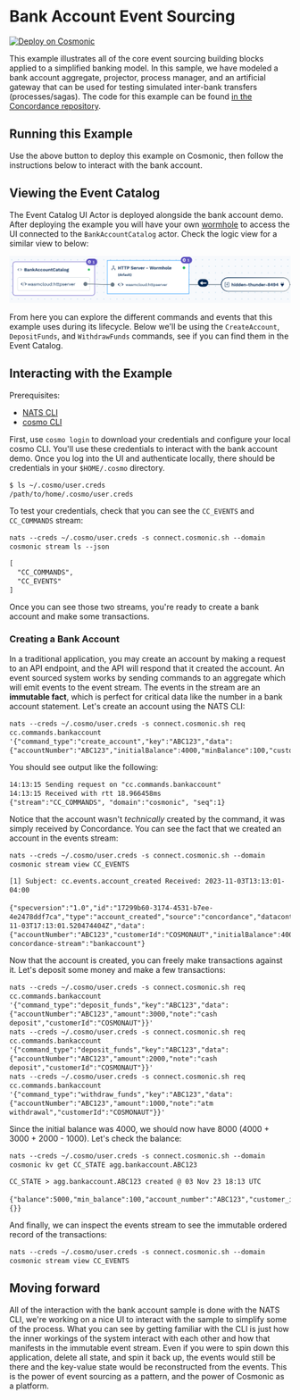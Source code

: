 # Bank Account Event Sourcing

[<img src="https://cosmonic.com/badge/deploy.svg" alt="Deploy on Cosmonic" width="400">](https://new.cosmonic.app/?yaml=https://raw.githubusercontent.com/cosmonic/awesome-cosmonic/main/bank-account/bank-account.wadm.yaml)

This example illustrates all of the core event sourcing building blocks applied to a simplified banking model. In this sample, we have modeled a bank account aggregate, projector, process manager, and an artificial gateway that can be used for testing simulated inter-bank transfers (processes/sagas). The code for this example can be found [in the Concordance repository](https://github.com/cosmonic/concordance/tree/main/examples/bankaccount).

## Running this Example

Use the above button to deploy this example on Cosmonic, then follow the instructions below to interact with the bank account.

## Viewing the Event Catalog

The Event Catalog UI Actor is deployed alongside the bank account demo. After deploying the example you will have your own [wormhole](https://cosmonic.com/docs/user-guide/glossary#wormhole) to access the UI connected to the `BankAccountCatalog` actor. Check the logic view for a similar view to below:

![Bank Account Catalog UI Wormhole](./static/img/your_wormhole.png)

From here you can explore the different commands and events that this example uses during its lifecycle. Below we'll be using the `CreateAccount`, `DepositFunds`, and `WithdrawFunds` commands, see if you can find them in the Event Catalog.

## Interacting with the Example

Prerequisites:

- [NATS CLI](https://github.com/nats-io/natscli)
- [cosmo CLI](https://cosmonic.com/docs/getting-started/get-the-cli#2a-cli-and-local-running-of-wasm-apps)

First, use `cosmo login` to download your credentials and configure your local cosmo CLI. You'll use these credentials to interact with the bank account demo. Once you log into the UI and authenticate locally, there should be credentials in your `$HOME/.cosmo` directory.

```console
$ ls ~/.cosmo/user.creds
/path/to/home/.cosmo/user.creds
```

To test your credentials, check that you can see the `CC_EVENTS` and `CC_COMMANDS` stream:

```
nats --creds ~/.cosmo/user.creds -s connect.cosmonic.sh --domain cosmonic stream ls --json
```

```text
[
  "CC_COMMANDS",
  "CC_EVENTS"
]
```

Once you can see those two streams, you're ready to create a bank account and make some transactions.

### Creating a Bank Account

In a traditional application, you may create an account by making a request to an API endpoint, and the API will respond that it created the account. An event sourced system works by sending commands to an aggregate which will emit events to the event stream. The events in the stream are an **immutable fact**, which is perfect for critical data like the number in a bank account statement. Let's create an account using the NATS CLI:

```console
nats --creds ~/.cosmo/user.creds -s connect.cosmonic.sh req cc.commands.bankaccount '{"command_type":"create_account","key":"ABC123","data":{"accountNumber":"ABC123","initialBalance":4000,"minBalance":100,"customerId":"COSMONAUT"}}'
```

You should see output like the following:

```console
14:13:15 Sending request on "cc.commands.bankaccount"
14:13:15 Received with rtt 18.966458ms
{"stream":"CC_COMMANDS", "domain":"cosmonic", "seq":1}
```

Notice that the account wasn't _technically_ created by the command, it was simply received by Concordance. You can see the fact that we created an account in the events stream:

```console
nats --creds ~/.cosmo/user.creds -s connect.cosmonic.sh --domain cosmonic stream view CC_EVENTS
```

```console
[1] Subject: cc.events.account_created Received: 2023-11-03T13:13:01-04:00

{"specversion":"1.0","id":"17299b60-3174-4531-b7ee-4e2478ddf7ca","type":"account_created","source":"concordance","datacontenttype":"application/json","time":"2023-11-03T17:13:01.520474404Z","data":{"accountNumber":"ABC123","customerId":"COSMONAUT","initialBalance":4000,"minBalance":100},"x-concordance-stream":"bankaccount"}
```

Now that the account is created, you can freely make transactions against it. Let's deposit some money and make a few transactions:

```console
nats --creds ~/.cosmo/user.creds -s connect.cosmonic.sh req cc.commands.bankaccount '{"command_type":"deposit_funds","key":"ABC123","data":{"accountNumber":"ABC123","amount":3000,"note":"cash deposit","customerId":"COSMONAUT"}}'
nats --creds ~/.cosmo/user.creds -s connect.cosmonic.sh req cc.commands.bankaccount '{"command_type":"deposit_funds","key":"ABC123","data":{"accountNumber":"ABC123","amount":2000,"note":"cash deposit","customerId":"COSMONAUT"}}'
nats --creds ~/.cosmo/user.creds -s connect.cosmonic.sh req cc.commands.bankaccount '{"command_type":"withdraw_funds","key":"ABC123","data":{"accountNumber":"ABC123","amount":1000,"note":"atm withdrawal","customerId":"COSMONAUT"}}'
```

Since the initial balance was 4000, we should now have 8000 (4000 + 3000 + 2000 - 1000). Let's check the balance:

```console
nats --creds ~/.cosmo/user.creds -s connect.cosmonic.sh --domain cosmonic kv get CC_STATE agg.bankaccount.ABC123
```

```console
CC_STATE > agg.bankaccount.ABC123 created @ 03 Nov 23 18:13 UTC

{"balance":5000,"min_balance":100,"account_number":"ABC123","customer_id":"COSMONAUT","reserved_funds":{}}
```

And finally, we can inspect the events stream to see the immutable ordered record of the transactions:

```console
nats --creds ~/.cosmo/user.creds -s connect.cosmonic.sh --domain cosmonic stream view CC_EVENTS
```

## Moving forward

All of the interaction with the bank account sample is done with the NATS CLI, we're working on a nice UI to interact with the sample to simplify some of the process. What you can see by getting familiar with the CLI is just how the inner workings of the system interact with each other and how that manifests in the immutable event stream. Even if you were to spin down this application, delete all state, and spin it back up, the events would still be there and the key-value state would be reconstructed from the events. This is the power of event sourcing as a pattern, and the power of Cosmonic as a platform.
